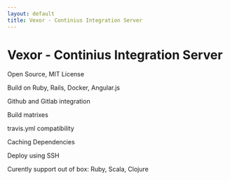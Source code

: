 ```yaml
---
layout: default
title: Vexor - Continius Integration Server
---
```


# Vexor - Continius Integration Server

Open Source, MIT License

Build on Ruby, Rails, Docker, Angular.js

Github and Gitlab integration

Build matrixes

travis.yml compatibility

Caching Dependencies

Deploy using SSH

Curently support out of box: Ruby, Scala, Clojure


